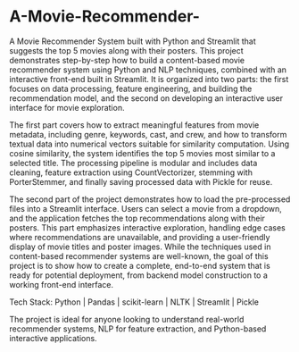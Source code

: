 # A-Movie-Recommender-
A Movie Recommender System built with Python and Streamlit that suggests the top 5 movies along with their posters.
This project demonstrates step-by-step how to build a content-based movie recommender system using Python and NLP techniques, combined with an interactive front-end built in Streamlit. It is organized into two parts: the first focuses on data processing, feature engineering, and building the recommendation model, and the second on developing an interactive user interface for movie exploration.

The first part covers how to extract meaningful features from movie metadata, including genre, keywords, cast, and crew, and how to transform textual data into numerical vectors suitable for similarity computation. Using cosine similarity, the system identifies the top 5 movies most similar to a selected title. The processing pipeline is modular and includes data cleaning, feature extraction using CountVectorizer, stemming with PorterStemmer, and finally saving processed data with Pickle for reuse.

The second part of the project demonstrates how to load the pre-processed files into a Streamlit interface. Users can select a movie from a dropdown, and the application fetches the top recommendations along with their posters. This part emphasizes interactive exploration, handling edge cases where recommendations are unavailable, and providing a user-friendly display of movie titles and poster images.
While the techniques used in content-based recommender systems are well-known, the goal of this project is to show how to create a complete, end-to-end system that is ready for potential deployment, from backend model construction to a working front-end interface.

Tech Stack: Python | Pandas | scikit-learn | NLTK | Streamlit | Pickle

The project is ideal for anyone looking to understand real-world recommender systems, NLP for feature extraction, and Python-based interactive applications.


